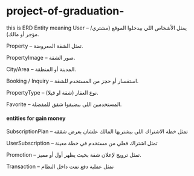 # project-of-graduation-
this is ERD 
Entity            meaning 
User – يمثل الأشخاص اللي بيدخلوا الموقع (مشتري/مؤجر أو مالك).

Property – تمثل الشقة المعروضة.

PropertyImage – صور الشقة.

City/Area – المدينة أو المنطقة.

Booking / Inquiry – استفسار أو حجز من المستخدم للشقة.

PropertyType – نوع العقار (شقة او فيلا).

Favorite – المستخدمين اللي بيضيفوا شقق للمفضلة.

 #### entities for gain money

SubscriptionPlan – تمثل خطة الاشتراك اللي بيشتريها المالك علشان يعرض شققه

UserSubscription – تمثل اشتراك فعلي من مستخدم في خطة معينة

Promotion – تمثل ترويج لإعلان شقة بحيث يظهر أول أو مميز.

 Transaction – تمثل عملية دفع تمت داخل النظام

